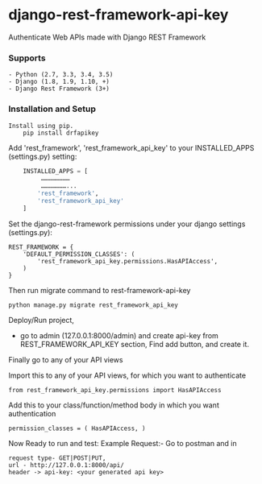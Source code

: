 # django-rest-framework-api-key
Authenticate Web APIs made with Django REST Framework

### Supports
	- Python (2.7, 3.3, 3.4, 3.5)
	- Django (1.8, 1.9, 1.10, +)
	- Django Rest Framework (3+)

### Installation and Setup

	Install using pip.
		pip install drfapikey

Add 'rest_framework', 'rest_framework_api_key' to your INSTALLED_APPS (settings.py) setting:
```python
	INSTALLED_APPS = [
	     ……………………
	     …………………...
    	'rest_framework',
    	'rest_framework_api_key'
	]
  ```


Set the django-rest-framework permissions under your django settings (settings.py):
	
	REST_FRAMEWORK = {
 		'DEFAULT_PERMISSION_CLASSES': (
        	'rest_framework_api_key.permissions.HasAPIAccess',
 		)
	}

Then run migrate command to rest-framework-api-key

	python manage.py migrate rest_framework_api_key


Deploy/Run project, 
- go to admin (127.0.0.1:8000/admin) and create api-key from REST_FRAMEWORK_API_KEY section, Find add button, and create it.

Finally go to any of your API views

Import this to any of your API views, for which you want to authenticate

    from rest_framework_api_key.permissions import HasAPIAccess

Add this to your class/function/method body in which you want authentication
  
    permission_classes = ( HasAPIAccess, )


Now Ready to run and test:
Example Request:- 
Go to postman and in 

    request type- GET|POST|PUT, 
    url - http://127.0.0.1:8000/api/
    header -> api-key: <your generated api key>
 
	
